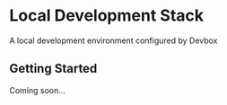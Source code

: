 # Local Development Stack

A local development environment configured by Devbox

## Getting Started

Coming soon...
